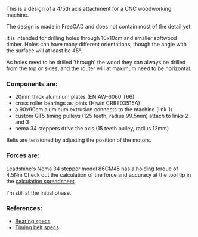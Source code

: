 This is a design of a 4/5th axis attachment for a CNC woodworking machine.

The design is made in FreeCAD and does not contain most of the detail yet.

It is intended for drilling holes through 10x10cm and smaller softwood timber. Holes can have many different orientations, though the angle with the surface will at least be 45°.

As holes need to be drilled 'through' the wood they can always be drilled from the top or sides, and the router will at maximum need to be horizontal.

### Components are:

* 20mm thick aluminum plates (EN AW-6060 T66)
* cross roller bearings as joints (Hiwin CRBE03515A) 
* a 90x90cm aluminum extrusion connects to the machine (link 1)
* custom GT5 timing pulleys (125 teeth, radius 99.5mm) attach to links 2 and 3
* nema 34 steppers drive the axis (15 teeth pulley, radius 12mm)

Belts are tensioned by adjusting the position of the motors.

### Forces are: 

Leadshine's Nema 34 stepper model 86CM45 has a holding torque of 4.5Nm 
Check out the calculation of the force and accuracy at the tool tip in the [calculation spreadsheet](error-calculation-timing-belt.ods).

I'm still at the initial phase.

### References:

* [Bearing specs](https://www.hiwin.hu/en/Produktfinder_Detail_2/Bearings/Crossed_roller_bearings/CRBE/20591)
* [Timing belt specs](https://www.electric-skateboard.builders/t/why-dont-people-use-gt3-pulleys-and-belts/71058)

